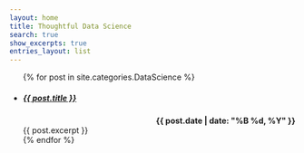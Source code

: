```yaml
---
layout: home
title: Thoughtful Data Science
search: true
show_excerpts: true
entries_layout: list
---
```


<ul>
  {% for post in site.categories.DataScience %}
    <li>
      <h5 id="page-title" class="page-title p-name">
        <a href="{{ post.url }}">{{ post.title }}</a>
      </h5>
      <span class="entry-date" style="font-weight:bold;float:right"><time datetime="{{ post.date | date_to_xmlschema }}">{{ post.date | date: "%B %d, %Y" }}</time></span>
      <br>
      {{ post.excerpt }}
    </li>
  {% endfor %}
</ul>
